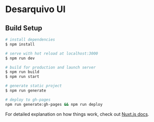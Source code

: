 # Desarquivo UI

## Build Setup

```bash
# install dependencies
$ npm install

# serve with hot reload at localhost:3000
$ npm run dev

# build for production and launch server
$ npm run build
$ npm run start

# generate static project
$ npm run generate

# deploy to gh-pages
npm run generate:gh-pages && npm run deploy
```

For detailed explanation on how things work, check out [Nuxt.js docs](https://nuxtjs.org).
